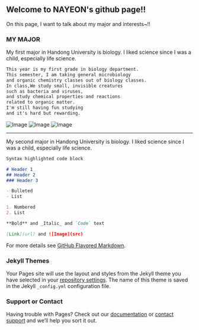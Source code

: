 ## Welcome to NAYEON's github page!!

On this page, I want to talk about my major and interests~!!

### MY MAJOR

My first major in Handong University is biology. 
I liked science since I was a child, especially life science.

```markdown
This year is my first grade in biology department.
This semester, I am taking general microbiology 
and organic chemistry classes out of biology classes.
In class,We study small, invisible creatures 
such as bacteria and viruses, 
and study chemical properties and reactions 
related to organic matter. 
I'm still having fun studying 
and it's hard but rewarding.
```
![Image](https://cdn.pixabay.com/photo/2018/12/22/13/18/dna-3889611__340.jpg)
![Image](https://cdn.pixabay.com/photo/2018/12/22/13/18/dna-3889611__340.jpg)
![Image](https://cdn.pixabay.com/photo/2018/12/22/13/18/dna-3889611__340.jpg)

-----------------------------------

My second major in Handong University is biology. 
I liked science since I was a child, especially life science.

```markdown
Syntax highlighted code block

# Header 1
## Header 2
### Header 3

- Bulleted
- List

1. Numbered
2. List

**Bold** and _Italic_ and `Code` text

[Link](url) and ![Image](src)
```
For more details see [GitHub Flavored Markdown](https://guides.github.com/features/mastering-markdown/).

### Jekyll Themes

Your Pages site will use the layout and styles from the Jekyll theme you have selected in your [repository settings](https://github.com/nykim00/nykim00.github.io/settings). The name of this theme is saved in the Jekyll `_config.yml` configuration file.

### Support or Contact

Having trouble with Pages? Check out our [documentation](https://help.github.com/categories/github-pages-basics/) or [contact support](https://github.com/contact) and we’ll help you sort it out.
